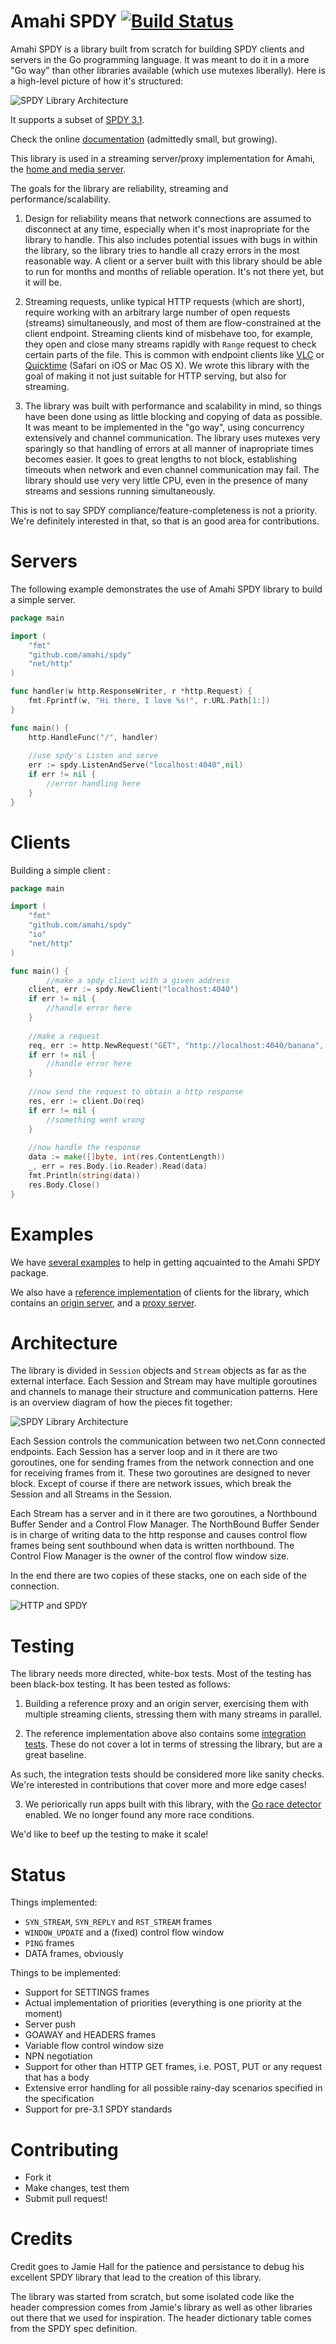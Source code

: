 Amahi SPDY [![Build Status](https://travis-ci.org/amahi/spdy.png?branch=master)](https://travis-ci.org/amahi/spdy)
==========

Amahi SPDY is a library built from scratch for building SPDY clients and servers in the Go programming language. It was meant to do it in a more "Go way" than other libraries available (which use mutexes liberally). Here is a high-level picture of how it's structured:

![SPDY Library Architecture](img/spdy-arch.png)

It supports a subset of [SPDY 3.1](http://www.chromium.org/spdy/spdy-protocol/spdy-protocol-draft3-1).

Check the online [documentation](http://godoc.org/github.com/amahi/spdy) (admittedly small, but growing).

This library is used in a streaming server/proxy implementation for Amahi, the [home and media server](https://www.amahi.org).

The goals for the library are reliability, streaming and performance/scalability.

1) Design for reliability means that network connections are assumed to disconnect at any time, especially when it's most inapropriate for the library to handle. This also includes potential issues with bugs in within the library, so the library tries to handle all crazy errors in the most reasonable way. A client or a server built with this library should be able to run for months and months of reliable operation. It's not there yet, but it will be.

2) Streaming requests, unlike typical HTTP requests (which are short), require working with an arbitrary large number of open requests (streams) simultaneously, and most of them are flow-constrained at the client endpoint. Streaming clients kind of misbehave too, for example, they open and close many streams rapidly with `Range` request to check certain parts of the file. This is common with endpoint clients like [VLC](https://videolan.org/vlc/) or [Quicktime](https://www.apple.com/quicktime/) (Safari on iOS or Mac OS X). We wrote this library with the goal of making it not just suitable for HTTP serving, but also for streaming.

3) The library was built with performance and scalability in mind, so things have been done using as little blocking and copying of data as possible. It was meant to be implemented in the "go way", using concurrency extensively and channel communication. The library uses mutexes very sparingly so that handling of errors at all manner of inapropriate times becomes easier. It goes to great lengths to not block, establishing timeouts when network and even channel communication may fail. The library should use very very little CPU, even in the presence of many streams and sessions running simultaneously.

This is not to say SPDY compliance/feature-completeness is not a priority. We're definitely interested in that, so that is an good area for contributions.

Servers
========

The following example demonstrates the use of Amahi SPDY library to build a simple server.
```go
package main

import (
	"fmt"
	"github.com/amahi/spdy"
	"net/http"
)

func handler(w http.ResponseWriter, r *http.Request) {
	fmt.Fprintf(w, "Hi there, I love %s!", r.URL.Path[1:])
}

func main() {
	http.HandleFunc("/", handler)
	
	//use spdy's Listen and serve 
	err := spdy.ListenAndServe("localhost:4040",nil)
	if err != nil {
		//error handling here
	}
}
```

Clients
========

Building a simple client :
```go
package main

import (
	"fmt"
	"github.com/amahi/spdy"
	"io"
	"net/http"
)

func main() {
        //make a spdy client with a given address
	client, err := spdy.NewClient("localhost:4040")
	if err != nil {
		//handle error here
	}
	
	//make a request
	req, err := http.NewRequest("GET", "http://localhost:4040/banana", nil)
	if err != nil {
		//handle error here
	}
	
	//now send the request to obtain a http response
	res, err := client.Do(req)
	if err != nil {
		//something went wrong
	}
	
	//now handle the response
	data := make([]byte, int(res.ContentLength))
	_, err = res.Body.(io.Reader).Read(data)
	fmt.Println(string(data))
	res.Body.Close()
}
```
Examples
========

We have [several examples](examples) to help in getting aqcuainted to the Amahi SPDY package.

We also have a [reference implementation](https://github.com/amahi/spdy-proxy) of clients for the library, which contains an [origin server](https://github.com/amahi/spdy-proxy/blob/master/src/c/c.go), and a [proxy server](https://github.com/amahi/spdy-proxy/blob/master/src/p/p.go).

Architecture
============

The library is divided in `Session` objects and `Stream` objects as far as the external interface. Each Session and Stream may have multiple goroutines and channels to manage their structure and communication patterns. Here is an overview diagram of how the pieces fit together:

![SPDY Library Architecture](img/spdy-arch.png)

Each Session controls the communication between two net.Conn connected endpoints. Each Session has a server loop and in it there are two goroutines, one for sending frames from the network connection and one for receiving frames from it. These two goroutines are designed to never block. Except of course if there are network issues, which break the Session and all Streams in the Session.

Each Stream has a server and in it there are two goroutines, a Northbound Buffer Sender and a Control Flow Manager. The NorthBound Buffer Sender is in charge of writing data to the http response and causes control flow frames being sent southbound when data is written northbound. The Control Flow Manager is the owner of the control flow window size.

In the end there are two copies of these stacks, one on each side of the connection.

![HTTP and SPDY](img/end-to-end-http.png)


Testing
=======

The library needs more directed, white-box tests. Most of the testing has been black-box testing. It has been tested as follows:

1) Building a reference proxy and an origin server, exercising them with multiple streaming clients, stressing them with many streams in parallel.

2) The reference implementation above also contains some [integration tests](https://github.com/amahi/spdy-proxy/tree/master/integration-tests). These do not cover a lot in terms of stressing the library, but are a great baseline.

As such, the integration tests should be considered more like sanity checks. We're interested in contributions that cover more and more edge cases!

3) We periorically run apps built with this library, with the [Go race detector](http://blog.golang.org/race-detector) enabled. We no longer found any more race conditions.

We'd like to beef up the testing to make it scale!

Status
======

Things implemented:
 * `SYN_STREAM`, `SYN_REPLY` and `RST_STREAM` frames
 * `WINDOW_UPDATE` and a (fixed) control flow window
 * `PING` frames
 * DATA frames, obviously

Things to be implemented:
 * Support for SETTINGS frames
 * Actual implementation of priorities (everything is one priority at the moment)
 * Server push
 * GOAWAY and HEADERS frames
 * Variable flow control window size
 * NPN negotiation
 * Support for other than HTTP GET frames, i.e. POST, PUT or any request that has a body
 * Extensive error handling for all possible rainy-day scenarios specified in the specification
 * Support for pre-3.1 SPDY standards

Contributing
============

* Fork it
* Make changes, test them
* Submit pull request!

Credits
=======

Credit goes to Jamie Hall for the patience and persistance to debug his excellent SPDY library that lead to the creation of this library.

The library was started from scratch, but some isolated code like the header compression comes from Jamie's library as well as other libraries out there that we used for inspiration. The header dictionary table comes from the SPDY spec definition.

